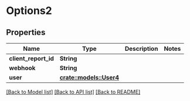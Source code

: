 # Options2

## Properties

Name | Type | Description | Notes
------------ | ------------- | ------------- | -------------
**client_report_id** | **String** |  | 
**webhook** | **String** |  | 
**user** | [**crate::models::User4**](User4.md) |  | 

[[Back to Model list]](../README.md#documentation-for-models) [[Back to API list]](../README.md#documentation-for-api-endpoints) [[Back to README]](../README.md)


